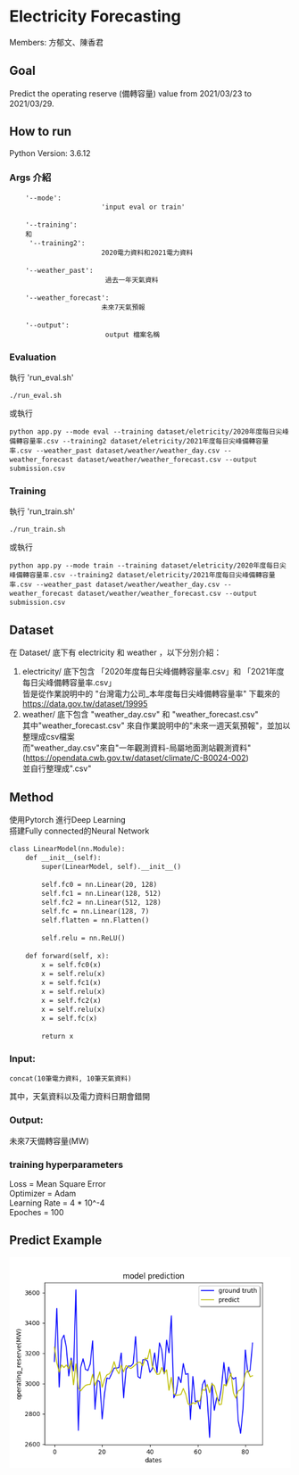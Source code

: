 # Electricity Forecasting
Members: 方郁文、陳香君

## Goal 
Predict the operating reserve (備轉容量) value from 2021/03/23 to 2021/03/29.

## How to run
Python Version: 3.6.12
### Args 介紹
```
    '--mode':
                       'input eval or train'

    '--training':
    和
     '--training2':
                       2020電力資料和2021電力資料

    '--weather_past':
                        過去一年天氣資料
                       
    '--weather_forecast':
                       未來7天氣預報

    '--output':
                        output 檔案名稱
```
### Evaluation
執行 'run_eval.sh'
```
./run_eval.sh
```
或執行
```
python app.py --mode eval --training dataset/eletricity/2020年度每日尖峰備轉容量率.csv --training2 dataset/eletricity/2021年度每日尖峰備轉容量率.csv --weather_past dataset/weather/weather_day.csv --weather_forecast dataset/weather/weather_forecast.csv --output submission.csv
```

### Training
執行 'run_train.sh'
```
./run_train.sh
```
或執行
```
python app.py --mode train --training dataset/eletricity/2020年度每日尖峰備轉容量率.csv --training2 dataset/eletricity/2021年度每日尖峰備轉容量率.csv --weather_past dataset/weather/weather_day.csv --weather_forecast dataset/weather/weather_forecast.csv --output submission.csv
```

## Dataset
在 Dataset/ 底下有 electricity 和 weather ，以下分別介紹：
1. electricity/ 底下包含 「2020年度每日尖峰備轉容量率.csv」和 「2021年度每日尖峰備轉容量率.csv」<br>
皆是從作業說明中的 "台灣電⼒公司_本年度每⽇尖峰備轉容量率"  下載來的<br>
https://data.gov.tw/dataset/19995
3. weather/ 底下包含 "weather_day.csv" 和 "weather_forecast.csv" <br>
其中"weather_forecast.csv" 來自作業說明中的"未來一週天氣預報"，並加以整理成csv檔案 <br>
而"weather_day.csv"來自"一年觀測資料-局屬地面測站觀測資料"(https://opendata.cwb.gov.tw/dataset/climate/C-B0024-002) <br>
並自行整理成".csv"

## Method
使用Pytorch 進行Deep Learning<br>
搭建Fully connected的Neural Network<br>
```
class LinearModel(nn.Module):
    def __init__(self):
        super(LinearModel, self).__init__()

        self.fc0 = nn.Linear(20, 128)
        self.fc1 = nn.Linear(128, 512)
        self.fc2 = nn.Linear(512, 128)
        self.fc = nn.Linear(128, 7)
        self.flatten = nn.Flatten()

        self.relu = nn.ReLU()

    def forward(self, x):
        x = self.fc0(x)
        x = self.relu(x)
        x = self.fc1(x)
        x = self.relu(x)
        x = self.fc2(x)
        x = self.relu(x)
        x = self.fc(x)

        return x
```

### Input: 
```
concat(10筆電力資料, 10筆天氣資料) 
```
其中，天氣資料以及電力資料日期會錯開
### Output:
未來7天備轉容量(MW)

### training hyperparameters
Loss = Mean Square Error<br>
Optimizer = Adam<br>
Learning Rate = 4 * 10^-4<br>
Epoches = 100<br>

## Predict Example
![alt text](train_result/fit_result.png)
